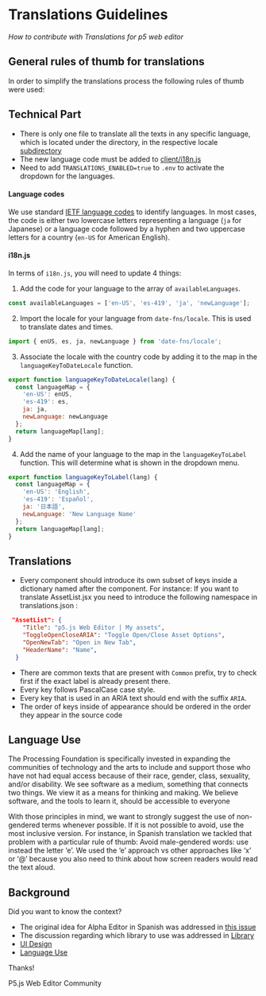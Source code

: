 # Translations Guidelines

_How to contribute with Translations for p5 web editor_

## General rules of thumb for translations

In order to simplify the translations process the following rules of thumb were used:

## Technical Part

- There is only one file to translate all the texts in any specific language, which is located under the directory, in the respective locale [subdirectory](https://github.com/processing/p5.js-web-editor/tree/develop/translations/locales)
- The new language code must be added to [client/i18n.js](https://github.com/processing/p5.js-web-editor/blob/edae248eede21d7ad7702945929efbcdfeb4d9ea/client/i18n.js#L22)
- Need to add `TRANSLATIONS_ENABLED=true` to `.env` to activate the dropdown for the languages.

#### Language codes

We use standard [IETF language codes](https://en.wikipedia.org/wiki/IETF_language_tag) to identify languages. In most cases, the code is either two lowercase letters representing a language (`ja` for Japanese) or a language code followed by a hyphen and two uppercase letters for a country (`en-US` for American English).

#### i18n.js

In terms of `i18n.js`, you will need to update 4 things:

1. Add the code for your language to the array of `availableLanguages`.

```js
const availableLanguages = ['en-US', 'es-419', 'ja', 'newLanguage'];
```

2. Import the locale for your language from `date-fns/locale`. This is used to translate dates and times.

```js
import { enUS, es, ja, newLanguage } from 'date-fns/locale';
```

3. Associate the locale with the country code by adding it to the map in the `languageKeyToDateLocale` function.

```js
export function languageKeyToDateLocale(lang) {
  const languageMap = {
    'en-US': enUS,
    'es-419': es,
    ja: ja,
    newLanguage: newLanguage
  };
  return languageMap[lang];
}
```

4. Add the name of your language to the map in the `languageKeyToLabel` function. This will determine what is shown in the dropdown menu.

```js
export function languageKeyToLabel(lang) {
  const languageMap = {
    'en-US': 'English',
    'es-419': 'Español',
    ja: '日本語',
    newLanguage: 'New Language Name'
  };
  return languageMap[lang];
}
```

## Translations

- Every component should introduce its own subset of keys inside a dictionary named after the component. For instance: If you want to translate AssetList.jsx you need to introduce the following namespace in translations.json :

```json
 "AssetList": {
    "Title": "p5.js Web Editor | My assets",
    "ToggleOpenCloseARIA": "Toggle Open/Close Asset Options",
    "OpenNewTab": "Open in New Tab",
    "HeaderName": "Name",
  }
```

- There are common texts that are present with `Common` prefix, try to check first if the exact label is already present there.
- Every key follows PascalCase case style.
- Every key that is used in an ARIA text should end with the suffix `ARIA`.
- The order of keys inside of appearance should be ordered in the order they appear in the source code

## Language Use

The Processing Foundation is specifically invested in expanding the communities of technology and the arts to include and support those who have not had equal access because of their race, gender, class, sexuality, and/or disability. We see software as a medium, something that connects two things. We view it as a means for thinking and making. We believe software, and the tools to learn it, should be accessible to everyone

With those principles in mind, we want to strongly suggest the use of non-gendered terms whenever possible. If it is not possible to avoid, use the most inclusive version. For instance, in Spanish translation we tackled that problem with a particular rule of thumb: Avoid male-gendered words: use instead the letter ‘e’. We used the ‘e’ approach vs other approaches like ‘x’ or ‘@’ because you also need to think about how screen readers would read the text aloud.

## Background

Did you want to know the context?

- The original idea for Alpha Editor in Spanish was addressed in [this issue](https://github.com/processing/p5.js-web-editor/issues/595)
- The discussion regarding which library to use was addressed in [Library](https://github.com/processing/p5.js-web-editor/issues/1447)
- [UI Design](https://github.com/processing/p5.js-web-editor/issues/1434)
- [Language Use](https://github.com/processing/p5.js-web-editor/issues/1509)

Thanks!

P5.js Web Editor Community
